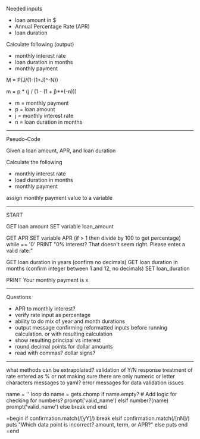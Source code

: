  Needed inputs
  - loan amount in $
  - Annual Percentage Rate (APR)
  - loan duration

Calculate following (output)
  - monthly interest rate
  - loan duration in months
  - monthly payment
  
  M = P(J/(1-(1+J)^-N))
  
  m = p * (j / (1 - (1 + j)**(-n)))

- m = monthly payment
- p = loan amount
- j = monthly interest rate
- n = loan duration in months

-------
Pseudo-Code

Given a loan amount, APR, and loan duration

Calculate the following
  - monthly interest rate
  - load duration in months
  - monthly payment

assign monthly payment value to a variable

-----

START

GET loan amount 
SET variable loan_amount

GET APR
SET variable APR (if > 1 then divide by 100 to get percentage) 
while == '0' PRINT "0% interest? That doesn't seem right. Please enter a valid rate:"

GET loan duration in years (confirm no decimals)
GET loan duration in months (confirm integer between 1 and 12, no      decimals)
SET loan_duration 

PRINT Your monthly payment is x

----

Questions
- APR to monthly interest?
- verify rate input as percentage
- ability to do mix of year and month durations
- output message confirming reformatted inputs before running calculation. or with resulting calculation
- show resulting principal vs interest
- round decimal points for dollar amounts
- read with commas? dollar signs?

----

what methods can be extrapolated?
  validation of Y/N response
  treatment of rate entered as % or not
  making sure there are only numeric or letter characters
messages to yaml?
error messages for data validation issues


name = ''
loop do
  name = gets.chomp
  if name.empty? # Add logic for checking for numbers?
    prompt('valid_name')
  elsif number?(name)
    prompt('valid_name')
  else
    break
  end
end

=begin
if confirmation.match(/[yY]/)
  break
elsif confirmation.match(/[nN]/)
  puts "Which data point is incorrect? amount, term, or APR?"
else
  puts
end
=end